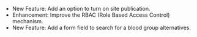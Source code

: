 - New Feature: Add an option to turn on site publication.
- Enhancement: Improve the RBAC (Role Based Access Control) mechanism.
- New Feature: Add a form field to search for a blood group alternatives.
